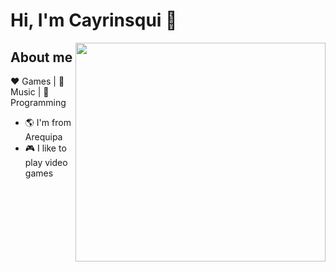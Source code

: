 

# Hi, I'm Cayrinsqui 🐸

<img align="right" width="400" height="350" src="https://github.com/rodRigocaU/rodRigocaU/blob/main/myprofile.gif">

## About me

:heart: Games | :black_heart: Music | :blue_heart: Programming

- :earth_americas: I'm from Arequipa
- :video_game: I like to play video games

<!--
**rodRigocaU/rodRigocaU** is a ✨ _special_ ✨ repository because its `README.md` (this file) appears on your GitHub profile.

Here are some ideas to get you started:



- 🔭 I’m currently working on ...
- 🌱 I’m currently learning ...
- 👯 I’m looking to collaborate on ...
- 🤔 I’m looking for help with ...
- 💬 Ask me about ...
- 📫 How to reach me: ...
- 😄 Pronouns: ...
- ⚡ Fun fact: ...
-->
